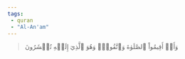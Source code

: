 ```yaml
---
tags: 
 - quran 
 - "Al-An'am"
---
```


> وَأَنۡ أَقِيمُواْ ٱلصَّلَوٰةَ وَٱتَّقُوهُۚ وَهُوَ ٱلَّذِيٓ إِلَيۡهِ تُحۡشَرُونَ
